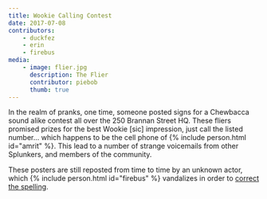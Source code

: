 ```yaml
---
title: Wookie Calling Contest
date: 2017-07-08
contributors:
    - duckfez
    - erin
    - firebus
media:
    - image: flier.jpg
      description: The Flier
      contributor: piebob
      thumb: true
---
```

In the realm of pranks, one time, someone posted signs for a Chewbacca sound alike contest all over the 250 Brannan Street HQ. These fliers promised prizes for the best Wookie [sic] impression, just call the listed number... which happens to be the cell phone of {% include person.html id="amrit" %}. This lead to a number of strange voicemails from other Splunkers, and members of the community.

These posters are still reposted from time to time by an unknown actor, which {% include person.html id="firebus" %} vandalizes in order to <a href="http://starwars.wikia.com/wiki/Wookiee" _target="_new">correct the spelling</a>.

